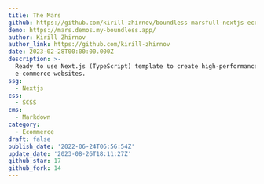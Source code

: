 ```yaml
---
title: The Mars
github: https://github.com/kirill-zhirnov/boundless-marsfull-nextjs-ecommerce-template
demo: https://mars.demos.my-boundless.app/
author: Kirill Zhirnov
author_link: https://github.com/kirill-zhirnov
date: 2023-02-28T00:00:00.000Z
description: >-
  Ready to use Next.js (TypeScript) template to create high-performance
  e-commerce websites.
ssg:
  - Nextjs
css:
  - SCSS
cms:
  - Markdown
category:
  - Ecommerce
draft: false
publish_date: '2022-06-24T06:56:54Z'
update_date: '2023-08-26T18:11:27Z'
github_star: 17
github_fork: 14
---
```

